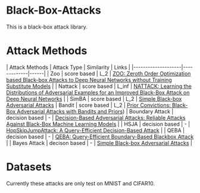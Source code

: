 # Black-Box-Attacks
This is a black-box attack library.

# Attack Methods  
|   Attack Methods   | Attack Type | Similarity | Links |
|--------------------|-------------|------|
| Zoo | score based | L_2 | [ZOO: Zeroth Order Optimization based Black-box Attacks to Deep Neural Networks without Training Substitute Models](https://arxiv.org/pdf/1708.03999.pdf) |
| Nattack | score based | L_inf | [NATTACK: Learning the Distributions of Adversarial Examples for an Improved Black-Box Attack on Deep Neural Networks](https://arxiv.org/pdf/1905.00441.pdf) |
| SimBA | score based | L_2 | [Simple Black-box Adversarial Attacks](https://arxiv.org/pdf/1905.07121.pdf) 
| Bandit | score based | L_2 | [Prior Convictions: Black-Box Adversarial Attacks with Bandits and Priors](https://arxiv.org/pdf/1807.07978.pdf))
| Boundary Attack | decision based | - | [Decision-Based Adversarial Attacks: Reliable Attacks Against Black-Box Machine Learning Models](https://arxiv.org/pdf/1712.04248.pdf) |
| HSJA | decision based | - | [HopSkipJumpAttack: A Query-Efficient Decision-Based Attack](https://arxiv.org/pdf/1904.02144.pdf) |
| QEBA | decision based | - | [QEBA: Query-Efficient Boundary-Based Blackbox Attack](https://arxiv.org/pdf/2005.14137.pdf) |
| Bayes Attack | decison based | - | [Simple Black-box Adversarial Attacks](https://arxiv.org/pdf/1905.07121.pdf) |


# Datasets
Currently these attacks are only test on MNIST and CIFAR10.
